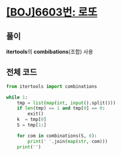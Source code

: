 # [[BOJ]6603번: 로또](https://www.acmicpc.net/problem/6603)

## 풀이
**itertools**의 **combibations**(조합) 사용

## 전체 코드
```python
from itertools import combinations

while 1:
    tmp = list(map(int, input().split()))
    if len(tmp) == 1 and tmp[0] == 0:
        exit()
    k  = tmp[0]
    S = tmp[1:]

    for com in combinations(S, 6):
        print(' '.join(map(str, com)))
    print('')
```
